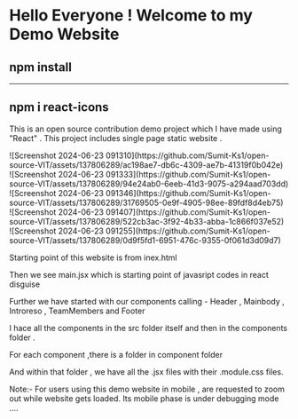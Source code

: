 <h1> Hello Everyone ! Welcome to my Demo Website </h1>
<h2>npm install</h2>
<hr/>
<h2>npm i react-icons</h2>
<p> This is an open source contribution demo project which I have made using "React" . This project includes single page static website .</p>
![Screenshot 2024-06-23 091310](https://github.com/Sumit-Ks1/open-source-VIT/assets/137806289/ac198ae7-db6c-4309-ae7b-41319f0b042e)
<br/>
![Screenshot 2024-06-23 091333](https://github.com/Sumit-Ks1/open-source-VIT/assets/137806289/94e24ab0-6eeb-41d3-9075-a294aad703dd)
<br/>
![Screenshot 2024-06-23 091346](https://github.com/Sumit-Ks1/open-source-VIT/assets/137806289/31769505-0e9f-4905-98ee-89fdf8d4eb75)
<br/>
![Screenshot 2024-06-23 091407](https://github.com/Sumit-Ks1/open-source-VIT/assets/137806289/522cb3ac-3f92-4b33-abba-1c866f037e52)
<br/>
![Screenshot 2024-06-23 091255](https://github.com/Sumit-Ks1/open-source-VIT/assets/137806289/0d9f5fd1-6951-476c-9355-0f061d3d09d7)
<br/>
<p> Starting point of this website is from inex.html</p>
<p> Then we see main.jsx which is starting point of javasript codes in react disguise</p>
<p> Further we have started with our components calling - Header , Mainbody , Introreso , TeamMembers and  Footer</p>
<p> I hace all the components in the src folder itself and then in the components folder .</p>
<p> For each component ,there is a folder in component folder</p>
<p> And within that folder , we have all the .jsx files with their .module.css files.</p>
Note:- For users using this demo website in mobile , are requested to zoom out while website gets loaded. Its mobile phase is under debugging mode ....
